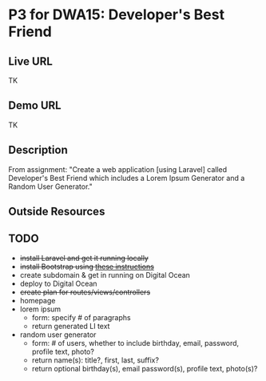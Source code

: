 # P3 for DWA15: Developer's Best Friend

## Live URL

TK

## Demo URL

TK

## Description

From assignment: "Create a web application [using Laravel] called Developer's Best Friend which includes a Lorem Ipsum Generator and a Random User Generator."

## Outside Resources

## TODO
- ~~install Laravel and get it running locally~~
- ~~install Bootstrap using [these instructions](http://transmission.vehikl.com/adding-twitter-bootstrap-to-your-laravel-5-app/)~~
- create subdomain & get in running on Digital Ocean
- deploy to Digital Ocean
- ~~create plan for routes/views/controllers~~
- homepage
- lorem ipsum
	- form: specify # of paragraphs
	- return generated LI text
- random user generator
	- form: # of users, whether to include birthday, email, password, profile text, photo?
	- return name(s): title?, first, last, suffix?
	- return optional birthday(s), email password(s), profile text, photo(s)?

